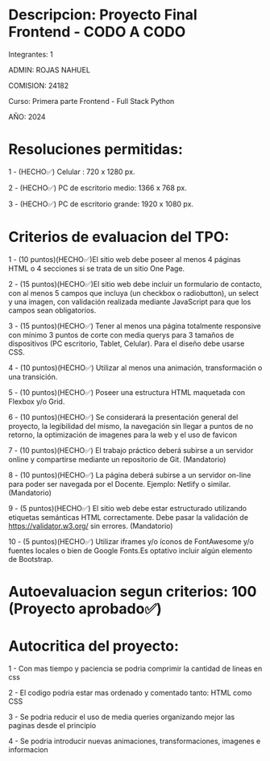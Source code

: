# Descripcion: Proyecto Final Frontend - CODO A CODO 
Integrantes: 1

ADMIN: ROJAS NAHUEL

COMISION: 24182

Curso: Primera parte Frontend - Full Stack Python

AÑO: 2024

# Resoluciones permitidas:

1 - (HECHO✅) Celular : 720 x 1280 px.

2 - (HECHO✅) PC de escritorio medio: 1366 x 768 px.

3 - (HECHO✅) PC de escritorio grande: 1920 x 1080 px.

# Criterios de evaluacion del TPO:

1 - (10 puntos)(HECHO✅)El sitio web debe poseer al menos 4 páginas HTML o 4 secciones
si se trata de un sitio One Page. 

2 - (15 puntos)(HECHO✅)El sitio web debe incluir un formulario de contacto, con al menos 5
campos que incluya (un checkbox o radiobutton), un select y una
imagen, con validación realizada mediante JavaScript para que los
campos sean obligatorios.

3 - (15 puntos)(HECHO✅) Tener al menos una página totalmente responsive con mínimo 3
puntos de corte con media querys para 3 tamaños de dispositivos
(PC escritorio, Tablet, Celular). Para el diseño debe usarse CSS.

4 - (10 puntos)(HECHO✅) Utilizar al menos una animación, transformación o una transición.

5 - (10 puntos)(HECHO✅) Poseer una estructura HTML maquetada con Flexbox y/o Grid.

6 - (10 puntos)(HECHO✅) Se considerará la presentación general del proyecto, la
legibilidad del mismo, la navegación sin llegar a puntos de no
retorno, la optimización de imagenes para la web y el uso de
favicon

7 - (10 puntos)(HECHO✅) El trabajo práctico deberá subirse a un servidor online y
compartirse mediante un repositorio de Git. (Mandatorio)

8 - (10 puntos)(HECHO✅) La página deberá subirse a un servidor on-line para poder
ser navegada por el Docente. Ejemplo: Netlify o similar.
(Mandatorio)

9 - (5 puntos)(HECHO✅) El sitio web debe estar estructurado utilizando etiquetas
semánticas HTML correctamente. Debe pasar la validación
de https://validator.w3.org/ sin errores. (Mandatorio)

10 - (5 puntos)(HECHO✅) Utilizar iframes y/o íconos de FontAwesome y/o fuentes
locales o bien de Google Fonts.Es optativo incluir algún
elemento de Bootstrap.

# Autoevaluacion segun criterios: 100 (Proyecto aprobado✅)

# Autocritica del proyecto: 
1 - Con mas tiempo y paciencia se podria comprimir la cantidad de lineas en css

2 - El codigo podria estar mas ordenado y comentado tanto: HTML como CSS

3 - Se podria reducir el uso de media queries organizando mejor las paginas desde el principio

4 - Se podria introducir nuevas animaciones, transformaciones, imagenes e informacion
